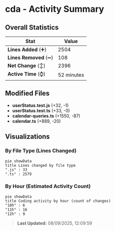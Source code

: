 # cda - Activity Summary 

## Overall Statistics

| Stat                   | Value                                                             |
| ---------------------- | ----------------------------------------------------------------- |
| **Lines Added** (➕)   | 2504                                          |
| **Lines Removed** (➖) | 108                                        |
| **Net Change** (↕)    | 2396                |
| **Active Time** (⌚)   | 52 minutes |


## Modified Files
- **userStatus.test.js** (+32, -1)
- **userStatus.test.ts** (+33, -0)
- **calendar-queries.ts** (+1550, -87)
- **calendar.ts** (+889, -20)

## Visualizations

### By File Type (Lines Changed)

```mermaid
pie showData
title Lines changed by file type
".js" : 33
".ts" : 2579
```

### By Hour (Estimated Activity Count)

```mermaid
pie showData
title Coding activity by hour (count of changes)
"10h" : 6
"11h" : 16
"12h" : 9
```


> **Last Updated:** 08/09/2025, 12:09:59
